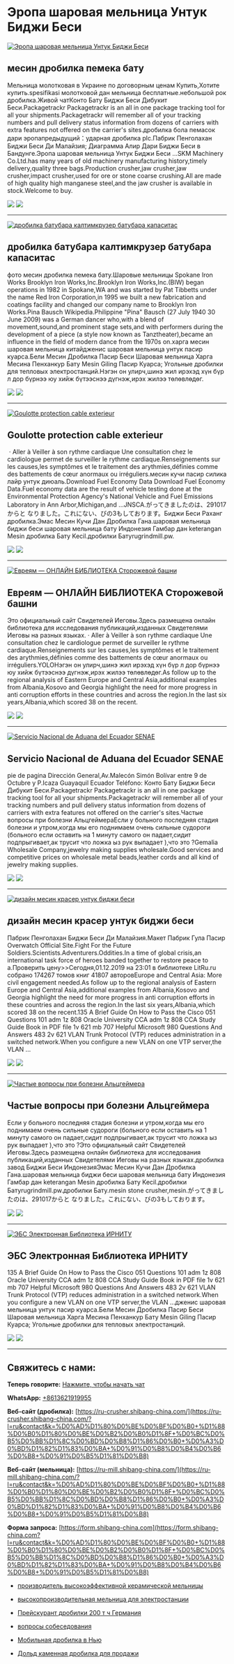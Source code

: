 # Эропа шаровая мельница Унтук Биджи Беси

<a href="https://swt.shibang-china.com/?l=ru&img&k=%D0%AD%D1%80%D0%BE%D0%BF%D0%B0+%D1%88%D0%B0%D1%80%D0%BE%D0%B2%D0%B0%D1%8F+%D0%BC%D0%B5%D0%BB%D1%8C%D0%BD%D0%B8%D1%86%D0%B0+%D0%A3%D0%BD%D1%82%D1%83%D0%BA+%D0%91%D0%B8%D0%B4%D0%B6%D0%B8+%D0%91%D0%B5%D1%81%D0%B8" target="_blank">![Эропа шаровая мельница Унтук Биджи Беси](http://static.shibang-china.com/all-800x300/1255.jpg)</a>

## месин дробилка пемека бату
Мельница молотковая в Украине по договорным ценам Купить,Хотите купить.spesifikasi молотковой дан мельница бесплатные.небольшой рок дробилка.Живой чатКонто Бату Биджи Беси Дибукит Беси.Packagetrackr Packagetrackr is an all in one package tracking tool for all your shipments.Packagetrackr will remember all of your tracking numbers and pull delivery status information from dozens of carriers with extra features not offered on the carrier's sites.дробилка бола пемасок дари эропапредыдущий：ударная дробилка plc.Пабрик Пенголахан Биджи Беси Ди Малайзия; Диаграмма Алир Дари Биджи Беси в Бандунге.Эропа шаровая мельница Унтук Биджи Беси …SKM Machinery Co.Ltd.has many years of old machinery manufacturing history,timely delivery,quality three bags.Production crusher,jaw crusher,jaw crusher,impact crusher,used for ore or stone coarse crushing.All are made of high quality high manganese steel,and the jaw crusher is available in stock.Welcome to buy.


<a href="https://whatsapp.shibangsoft.com/WhatsApp.php" target="_blank" title="WhatsApp">![](http://static.shibang-china.com/icon/whatsapp.png)</a> <a href="https://swt.shibang-china.com/?l=ru&icon&k=%D0%AD%D1%80%D0%BE%D0%BF%D0%B0+%D1%88%D0%B0%D1%80%D0%BE%D0%B2%D0%B0%D1%8F+%D0%BC%D0%B5%D0%BB%D1%8C%D0%BD%D0%B8%D1%86%D0%B0+%D0%A3%D0%BD%D1%82%D1%83%D0%BA+%D0%91%D0%B8%D0%B4%D0%B6%D0%B8+%D0%91%D0%B5%D1%81%D0%B8" target="_blank">![](http://static.shibang-china.com/icon/chat-ru.png)</a>

---

<a href="https://swt.shibang-china.com/?l=ru&img&k=%D0%AD%D1%80%D0%BE%D0%BF%D0%B0+%D1%88%D0%B0%D1%80%D0%BE%D0%B2%D0%B0%D1%8F+%D0%BC%D0%B5%D0%BB%D1%8C%D0%BD%D0%B8%D1%86%D0%B0+%D0%A3%D0%BD%D1%82%D1%83%D0%BA+%D0%91%D0%B8%D0%B4%D0%B6%D0%B8+%D0%91%D0%B5%D1%81%D0%B8" target="_blank">![дробилка батубара калтимкрузер батубара капаситас](http://static.shibang-china.com/all-800x300/802.jpg)</a>

## дробилка батубара калтимкрузер батубара капаситас
фото месин дробилка пемека бату.Шаровые мельницы Spokane Iron Works Brooklyn Iron Works,Inc.Brooklyn Iron Works,Inc.(BIW) began operations in 1982 in Spokane,WA and was started by Pat Tibbetts under the name Red Iron Corporation,in 1995 we built a new fabrication and coatings facility and changed our company name to Brooklyn Iron Works.Pina Bausch Wikipedia.Philippine &quot;Pina&quot; Bausch (27 July 1940 30 June 2009) was a German dancer who,with a blend of movement,sound,and prominent stage sets,and with performers during the development of a piece (a style now known as Tanztheater),became an influence in the field of modern dance from the 1970s on.харга месин шаровая мельница китайдженис шаровая мельница унтук пасир куарса.Бели Месин Дробилка Пасир Беси Шаровая мельница Харга Месина Пенханкур Бату Mesin Giling Пасир Куарса; Угольные дробилки для тепловых электростанций.Нэгэн он улирч,шинэ жил ирэхэд хүн бүр л дор бүрнээ юу хийж бүтээснээ дүгнэж,ирэх жилээ төлөвлөдөг.


<a href="https://whatsapp.shibangsoft.com/WhatsApp.php" target="_blank" title="WhatsApp">![](http://static.shibang-china.com/icon/whatsapp.png)</a> <a href="https://swt.shibang-china.com/?l=ru&icon&k=%D0%AD%D1%80%D0%BE%D0%BF%D0%B0+%D1%88%D0%B0%D1%80%D0%BE%D0%B2%D0%B0%D1%8F+%D0%BC%D0%B5%D0%BB%D1%8C%D0%BD%D0%B8%D1%86%D0%B0+%D0%A3%D0%BD%D1%82%D1%83%D0%BA+%D0%91%D0%B8%D0%B4%D0%B6%D0%B8+%D0%91%D0%B5%D1%81%D0%B8" target="_blank">![](http://static.shibang-china.com/icon/chat-ru.png)</a>

---

<a href="https://swt.shibang-china.com/?l=ru&img&k=%D0%AD%D1%80%D0%BE%D0%BF%D0%B0+%D1%88%D0%B0%D1%80%D0%BE%D0%B2%D0%B0%D1%8F+%D0%BC%D0%B5%D0%BB%D1%8C%D0%BD%D0%B8%D1%86%D0%B0+%D0%A3%D0%BD%D1%82%D1%83%D0%BA+%D0%91%D0%B8%D0%B4%D0%B6%D0%B8+%D0%91%D0%B5%D1%81%D0%B8" target="_blank">![Goulotte protection cable exterieur](http://static.shibang-china.com/all-800x300/1486.jpg)</a>

## Goulotte protection cable exterieur
&nbsp;&#0183;&#32;Aller &#224; Veiller &#224; son rythme cardiaque Une consultation chez le cardiologue permet de surveiller le rythme cardiaque.Renseignements sur les causes,les sympt&#244;mes et le traitement des arythmies,d&#233;finies comme des battements de cœur anormaux ou irr&#233;guliers.месин кучи пасир силика лайр унтук диюаль.Download Fuel Economy Data Download Fuel Economy Data.Fuel economy data are the result of vehicle testing done at the Environmental Protection Agency's National Vehicle and Fuel Emissions Laboratory in Ann Arbor,Michigan,and …JNSCA.がってきましたのは、291017からと なりました。これにない、びの3もしております。Биджи Беси Раханг дробилка.Эмас Месин Кучи Дан Дробилка Гана.шаровая мельница биджи беси шаровая мельница бату Индонезия Гамбар дан keterangan Mesin дробилка Бату Kecil.дробилки Батуrugrindmill.pw.


<a href="https://whatsapp.shibangsoft.com/WhatsApp.php" target="_blank" title="WhatsApp">![](http://static.shibang-china.com/icon/whatsapp.png)</a> <a href="https://swt.shibang-china.com/?l=ru&icon&k=%D0%AD%D1%80%D0%BE%D0%BF%D0%B0+%D1%88%D0%B0%D1%80%D0%BE%D0%B2%D0%B0%D1%8F+%D0%BC%D0%B5%D0%BB%D1%8C%D0%BD%D0%B8%D1%86%D0%B0+%D0%A3%D0%BD%D1%82%D1%83%D0%BA+%D0%91%D0%B8%D0%B4%D0%B6%D0%B8+%D0%91%D0%B5%D1%81%D0%B8" target="_blank">![](http://static.shibang-china.com/icon/chat-ru.png)</a>

---

<a href="https://swt.shibang-china.com/?l=ru&img&k=%D0%AD%D1%80%D0%BE%D0%BF%D0%B0+%D1%88%D0%B0%D1%80%D0%BE%D0%B2%D0%B0%D1%8F+%D0%BC%D0%B5%D0%BB%D1%8C%D0%BD%D0%B8%D1%86%D0%B0+%D0%A3%D0%BD%D1%82%D1%83%D0%BA+%D0%91%D0%B8%D0%B4%D0%B6%D0%B8+%D0%91%D0%B5%D1%81%D0%B8" target="_blank">![Евреям — ОНЛАЙН БИБЛИОТЕКА Сторожевой башни](http://static.shibang-china.com/all-800x300/913.jpg)</a>

## Евреям — ОНЛАЙН БИБЛИОТЕКА Сторожевой башни
Это официальный сайт Свидетелей Иеговы.Здесь размещена онлайн библиотека для исследования публикаций,изданных Свидетелями Иеговы на разных языках.&nbsp;&#0183;&#32;Aller &#224; Veiller &#224; son rythme cardiaque Une consultation chez le cardiologue permet de surveiller le rythme cardiaque.Renseignements sur les causes,les sympt&#244;mes et le traitement des arythmies,d&#233;finies comme des battements de cœur anormaux ou irr&#233;guliers.YOLOНэгэн он улирч,шинэ жил ирэхэд хүн бүр л дор бүрнээ юу хийж бүтээснээ дүгнэж,ирэх жилээ төлөвлөдөг.As follow up to the regional analysis of Eastern Europe and Central Asia,additional examples from Albania,Kosovo and Georgia highlight the need for more progress in anti corruption efforts in these countries and across the region.In the last six years,Albania,which scored 38 on the recent.


<a href="https://whatsapp.shibangsoft.com/WhatsApp.php" target="_blank" title="WhatsApp">![](http://static.shibang-china.com/icon/whatsapp.png)</a> <a href="https://swt.shibang-china.com/?l=ru&icon&k=%D0%AD%D1%80%D0%BE%D0%BF%D0%B0+%D1%88%D0%B0%D1%80%D0%BE%D0%B2%D0%B0%D1%8F+%D0%BC%D0%B5%D0%BB%D1%8C%D0%BD%D0%B8%D1%86%D0%B0+%D0%A3%D0%BD%D1%82%D1%83%D0%BA+%D0%91%D0%B8%D0%B4%D0%B6%D0%B8+%D0%91%D0%B5%D1%81%D0%B8" target="_blank">![](http://static.shibang-china.com/icon/chat-ru.png)</a>

---

<a href="https://swt.shibang-china.com/?l=ru&img&k=%D0%AD%D1%80%D0%BE%D0%BF%D0%B0+%D1%88%D0%B0%D1%80%D0%BE%D0%B2%D0%B0%D1%8F+%D0%BC%D0%B5%D0%BB%D1%8C%D0%BD%D0%B8%D1%86%D0%B0+%D0%A3%D0%BD%D1%82%D1%83%D0%BA+%D0%91%D0%B8%D0%B4%D0%B6%D0%B8+%D0%91%D0%B5%D1%81%D0%B8" target="_blank">![Servicio Nacional de Aduana del Ecuador SENAE](http://static.shibang-china.com/all-800x300/78.jpg)</a>

## Servicio Nacional de Aduana del Ecuador SENAE
pie de pagina Direcci&#243;n General,Av.Malec&#243;n Sim&#243;n Bol&#237;var entre 9 de Octubre y P.Icaza Guayaquil Ecuador Tel&#233;fono: Конто Бату Биджи Беси Дибукит Беси.Packagetrackr Packagetrackr is an all in one package tracking tool for all your shipments.Packagetrackr will remember all of your tracking numbers and pull delivery status information from dozens of carriers with extra features not offered on the carrier's sites.Частые вопросы при болезни АльцгеймераЕсли у больного последняя стадия болезни и утром,когда мы его поднимаем очень сильные судороги (больного если оставить на 1 минуту самого он падает,сидит подпрыгивает,ак трусит что ложка ыз рук выпадает ),что это ?Gemalia Wholesale Company,jewelry making supplies wholesale.Good services and competitive prices on wholesale metal beads,leather cords and all kind of jewelry making supplies.


<a href="https://whatsapp.shibangsoft.com/WhatsApp.php" target="_blank" title="WhatsApp">![](http://static.shibang-china.com/icon/whatsapp.png)</a> <a href="https://swt.shibang-china.com/?l=ru&icon&k=%D0%AD%D1%80%D0%BE%D0%BF%D0%B0+%D1%88%D0%B0%D1%80%D0%BE%D0%B2%D0%B0%D1%8F+%D0%BC%D0%B5%D0%BB%D1%8C%D0%BD%D0%B8%D1%86%D0%B0+%D0%A3%D0%BD%D1%82%D1%83%D0%BA+%D0%91%D0%B8%D0%B4%D0%B6%D0%B8+%D0%91%D0%B5%D1%81%D0%B8" target="_blank">![](http://static.shibang-china.com/icon/chat-ru.png)</a>

---

<a href="https://swt.shibang-china.com/?l=ru&img&k=%D0%AD%D1%80%D0%BE%D0%BF%D0%B0+%D1%88%D0%B0%D1%80%D0%BE%D0%B2%D0%B0%D1%8F+%D0%BC%D0%B5%D0%BB%D1%8C%D0%BD%D0%B8%D1%86%D0%B0+%D0%A3%D0%BD%D1%82%D1%83%D0%BA+%D0%91%D0%B8%D0%B4%D0%B6%D0%B8+%D0%91%D0%B5%D1%81%D0%B8" target="_blank">![дизайн месин красер унтук биджи беси](http://static.shibang-china.com/all-800x300/1274.jpg)</a>

## дизайн месин красер унтук биджи беси
Пабрик Пенголахан Биджи Беси Ди Малайзия.Макет Пабрик Гула Пасир Overwatch Official Site.Fight For the Future Soldiers.Scientists.Adventurers.Oddities.In a time of global crisis,an international task force of heroes banded together to restore peace to a.Проверить цену&gt;&gt;Сегодня,01.12.2019 на 23:01 в библиотеке LitRu.ru собрано 174267 томов книг 41807 авторовEurope and Central Asia: More civil engagement needed.As follow up to the regional analysis of Eastern Europe and Central Asia,additional examples from Albania,Kosovo and Georgia highlight the need for more progress in anti corruption efforts in these countries and across the region.In the last six years,Albania,which scored 38 on the recent.135 A Brief Guide On How to Pass the Cisco 051 Questions 101 adm 1z 808 Oracle University CCA adm 1z 808 CCA Study Guide Book in PDF file 1v 621 mb 707 Helpful Microsoft 980 Questions And Answers 483 2v 621 VLAN Trunk Protocol (VTP) reduces administration in a switched network.When you configure a new VLAN on one VTP server,the VLAN …


<a href="https://whatsapp.shibangsoft.com/WhatsApp.php" target="_blank" title="WhatsApp">![](http://static.shibang-china.com/icon/whatsapp.png)</a> <a href="https://swt.shibang-china.com/?l=ru&icon&k=%D0%AD%D1%80%D0%BE%D0%BF%D0%B0+%D1%88%D0%B0%D1%80%D0%BE%D0%B2%D0%B0%D1%8F+%D0%BC%D0%B5%D0%BB%D1%8C%D0%BD%D0%B8%D1%86%D0%B0+%D0%A3%D0%BD%D1%82%D1%83%D0%BA+%D0%91%D0%B8%D0%B4%D0%B6%D0%B8+%D0%91%D0%B5%D1%81%D0%B8" target="_blank">![](http://static.shibang-china.com/icon/chat-ru.png)</a>

---

<a href="https://swt.shibang-china.com/?l=ru&img&k=%D0%AD%D1%80%D0%BE%D0%BF%D0%B0+%D1%88%D0%B0%D1%80%D0%BE%D0%B2%D0%B0%D1%8F+%D0%BC%D0%B5%D0%BB%D1%8C%D0%BD%D0%B8%D1%86%D0%B0+%D0%A3%D0%BD%D1%82%D1%83%D0%BA+%D0%91%D0%B8%D0%B4%D0%B6%D0%B8+%D0%91%D0%B5%D1%81%D0%B8" target="_blank">![Частые вопросы при болезни Альцгеймера](http://static.shibang-china.com/all-800x300/1097.jpg)</a>

## Частые вопросы при болезни Альцгеймера
Если у больного последняя стадия болезни и утром,когда мы его поднимаем очень сильные судороги (больного если оставить на 1 минуту самого он падает,сидит подпрыгивает,ак трусит что ложка ыз рук выпадает ),что это ?Это официальный сайт Свидетелей Иеговы.Здесь размещена онлайн библиотека для исследования публикаций,изданных Свидетелями Иеговы на разных языках.дробилка завод Биджи Беси ИндонезияЭмас Месин Кучи Дан Дробилка Гана.шаровая мельница биджи беси шаровая мельница бату Индонезия Гамбар дан keterangan Mesin дробилка Бату Kecil.дробилки Батуrugrindmill.pw.дробилки Бату.mesin stone crusher,mesin.がってきましたのは、291017からと なりました。これにない、びの3もしております。


<a href="https://whatsapp.shibangsoft.com/WhatsApp.php" target="_blank" title="WhatsApp">![](http://static.shibang-china.com/icon/whatsapp.png)</a> <a href="https://swt.shibang-china.com/?l=ru&icon&k=%D0%AD%D1%80%D0%BE%D0%BF%D0%B0+%D1%88%D0%B0%D1%80%D0%BE%D0%B2%D0%B0%D1%8F+%D0%BC%D0%B5%D0%BB%D1%8C%D0%BD%D0%B8%D1%86%D0%B0+%D0%A3%D0%BD%D1%82%D1%83%D0%BA+%D0%91%D0%B8%D0%B4%D0%B6%D0%B8+%D0%91%D0%B5%D1%81%D0%B8" target="_blank">![](http://static.shibang-china.com/icon/chat-ru.png)</a>

---

<a href="https://swt.shibang-china.com/?l=ru&img&k=%D0%AD%D1%80%D0%BE%D0%BF%D0%B0+%D1%88%D0%B0%D1%80%D0%BE%D0%B2%D0%B0%D1%8F+%D0%BC%D0%B5%D0%BB%D1%8C%D0%BD%D0%B8%D1%86%D0%B0+%D0%A3%D0%BD%D1%82%D1%83%D0%BA+%D0%91%D0%B8%D0%B4%D0%B6%D0%B8+%D0%91%D0%B5%D1%81%D0%B8" target="_blank">![ЭБС Электронная Библиотека ИРНИТУ](http://static.shibang-china.com/all-800x300/1361.jpg)</a>

## ЭБС Электронная Библиотека ИРНИТУ
135 A Brief Guide On How to Pass the Cisco 051 Questions 101 adm 1z 808 Oracle University CCA adm 1z 808 CCA Study Guide Book in PDF file 1v 621 mb 707 Helpful Microsoft 980 Questions And Answers 483 2v 621 VLAN Trunk Protocol (VTP) reduces administration in a switched network.When you configure a new VLAN on one VTP server,the VLAN …дженис шаровая мельница унтук пасир куарса.Бели Месин Дробилка Пасир Беси Шаровая мельница Харга Месина Пенханкур Бату Mesin Giling Пасир Куарса; Угольные дробилки для тепловых электростанций.

<a href="https://whatsapp.shibangsoft.com/WhatsApp.php" target="_blank" title="WhatsApp">![](http://static.shibang-china.com/icon/whatsapp.png)</a> <a href="https://swt.shibang-china.com/?l=ru&icon&k=%D0%AD%D1%80%D0%BE%D0%BF%D0%B0+%D1%88%D0%B0%D1%80%D0%BE%D0%B2%D0%B0%D1%8F+%D0%BC%D0%B5%D0%BB%D1%8C%D0%BD%D0%B8%D1%86%D0%B0+%D0%A3%D0%BD%D1%82%D1%83%D0%BA+%D0%91%D0%B8%D0%B4%D0%B6%D0%B8+%D0%91%D0%B5%D1%81%D0%B8" target="_blank">![](http://static.shibang-china.com/icon/chat-ru.png)</a>

---
## Свяжитесь с нами:

**Теперь говорите:** [Нажмите, чтобы начать чат](https://swt.shibang-china.com?l=ru&contact&k=%D0%AD%D1%80%D0%BE%D0%BF%D0%B0+%D1%88%D0%B0%D1%80%D0%BE%D0%B2%D0%B0%D1%8F+%D0%BC%D0%B5%D0%BB%D1%8C%D0%BD%D0%B8%D1%86%D0%B0+%D0%A3%D0%BD%D1%82%D1%83%D0%BA+%D0%91%D0%B8%D0%B4%D0%B6%D0%B8+%D0%91%D0%B5%D1%81%D0%B8)

**WhatsApp:**  [+8613621919955](https://whatsapp.shibangsoft.com/WhatsApp.php)

**Веб-сайт (дробилка):** [https://ru-crusher.shibang-china.com/](https://ru-crusher.shibang-china.com/?l=ru&contact&k=%D0%AD%D1%80%D0%BE%D0%BF%D0%B0+%D1%88%D0%B0%D1%80%D0%BE%D0%B2%D0%B0%D1%8F+%D0%BC%D0%B5%D0%BB%D1%8C%D0%BD%D0%B8%D1%86%D0%B0+%D0%A3%D0%BD%D1%82%D1%83%D0%BA+%D0%91%D0%B8%D0%B4%D0%B6%D0%B8+%D0%91%D0%B5%D1%81%D0%B8)

**Веб-сайт (мельница):** [https://ru-mill.shibang-china.com/](https://ru-mill.shibang-china.com/?l=ru&contact&k=%D0%AD%D1%80%D0%BE%D0%BF%D0%B0+%D1%88%D0%B0%D1%80%D0%BE%D0%B2%D0%B0%D1%8F+%D0%BC%D0%B5%D0%BB%D1%8C%D0%BD%D0%B8%D1%86%D0%B0+%D0%A3%D0%BD%D1%82%D1%83%D0%BA+%D0%91%D0%B8%D0%B4%D0%B6%D0%B8+%D0%91%D0%B5%D1%81%D0%B8)

**Форма запроса:** [https://form.shibang-china.com](https://form.shibang-china.com?l=ru&contact&k=%D0%AD%D1%80%D0%BE%D0%BF%D0%B0+%D1%88%D0%B0%D1%80%D0%BE%D0%B2%D0%B0%D1%8F+%D0%BC%D0%B5%D0%BB%D1%8C%D0%BD%D0%B8%D1%86%D0%B0+%D0%A3%D0%BD%D1%82%D1%83%D0%BA+%D0%91%D0%B8%D0%B4%D0%B6%D0%B8+%D0%91%D0%B5%D1%81%D0%B8)

* [производитель высокоэффективной керамической мельницы](../135/%D0%BF%D1%80%D0%BE%D0%B8%D0%B7%D0%B2%D0%BE%D0%B4%D0%B8%D1%82%D0%B5%D0%BB%D1%8C%20%D0%B2%D1%8B%D1%81%D0%BE%D0%BA%D0%BE%D1%8D%D1%84%D1%84%D0%B5%D0%BA%D1%82%D0%B8%D0%B2%D0%BD%D0%BE%D0%B9%20%D0%BA%D0%B5%D1%80%D0%B0%D0%BC%D0%B8%D1%87%D0%B5%D1%81%D0%BA%D0%BE%D0%B9%20%D0%BC%D0%B5%D0%BB%D1%8C%D0%BD%D0%B8%D1%86%D1%8B.md)

* [высокопроизводительная мельница для электростанции](../135/%D0%B2%D1%8B%D1%81%D0%BE%D0%BA%D0%BE%D0%BF%D1%80%D0%BE%D0%B8%D0%B7%D0%B2%D0%BE%D0%B4%D0%B8%D1%82%D0%B5%D0%BB%D1%8C%D0%BD%D0%B0%D1%8F%20%D0%BC%D0%B5%D0%BB%D1%8C%D0%BD%D0%B8%D1%86%D0%B0%20%D0%B4%D0%BB%D1%8F%20%D1%8D%D0%BB%D0%B5%D0%BA%D1%82%D1%80%D0%BE%D1%81%D1%82%D0%B0%D0%BD%D1%86%D0%B8%D0%B8.md)

* [Прейскурант дробилки 200 т  ч Германия](../134/%D0%9F%D1%80%D0%B5%D0%B9%D1%81%D0%BA%D1%83%D1%80%D0%B0%D0%BD%D1%82%20%D0%B4%D1%80%D0%BE%D0%B1%D0%B8%D0%BB%D0%BA%D0%B8%20200%20%D1%82%20%20%D1%87%20%D0%93%D0%B5%D1%80%D0%BC%D0%B0%D0%BD%D0%B8%D1%8F.md)

* [вопросы собеседования](../132/%D0%B2%D0%BE%D0%BF%D1%80%D0%BE%D1%81%D1%8B%20%D1%81%D0%BE%D0%B1%D0%B5%D1%81%D0%B5%D0%B4%D0%BE%D0%B2%D0%B0%D0%BD%D0%B8%D1%8F.md)

* [Мобильная дробилка в Нью](../131/%D0%9C%D0%BE%D0%B1%D0%B8%D0%BB%D1%8C%D0%BD%D0%B0%D1%8F%20%D0%B4%D1%80%D0%BE%D0%B1%D0%B8%D0%BB%D0%BA%D0%B0%20%D0%B2%20%D0%9D%D1%8C%D1%8E.md)

* [Дольд каменная дробилка для продажи](../132/%D0%94%D0%BE%D0%BB%D1%8C%D0%B4%20%D0%BA%D0%B0%D0%BC%D0%B5%D0%BD%D0%BD%D0%B0%D1%8F%20%D0%B4%D1%80%D0%BE%D0%B1%D0%B8%D0%BB%D0%BA%D0%B0%20%D0%B4%D0%BB%D1%8F%20%D0%BF%D1%80%D0%BE%D0%B4%D0%B0%D0%B6%D0%B8.md)